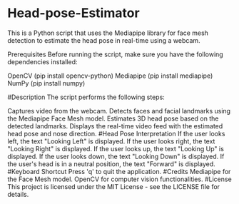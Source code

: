 # Head-pose-Estimator

This is a Python script that uses the Mediapipe library for face mesh detection to estimate the head pose in real-time using a webcam.

Prerequisites
Before running the script, make sure you have the following dependencies installed:

OpenCV (pip install opencv-python)
Mediapipe (pip install mediapipe)
NumPy (pip install numpy)



#Description
The script performs the following steps:

Captures video from the webcam.
Detects faces and facial landmarks using the Mediapipe Face Mesh model.
Estimates 3D head pose based on the detected landmarks.
Displays the real-time video feed with the estimated head pose and nose direction.
#Head Pose Interpretation
If the user looks left, the text "Looking Left" is displayed.
If the user looks right, the text "Looking Right" is displayed.
If the user looks up, the text "Looking Up" is displayed.
If the user looks down, the text "Looking Down" is displayed.
If the user's head is in a neutral position, the text "Forward" is displayed.
#Keyboard Shortcut
Press 'q' to quit the application.
#Credits
Mediapipe for the Face Mesh model.
OpenCV for computer vision functionalities.
#License
This project is licensed under the MIT License - see the LICENSE file for details.
